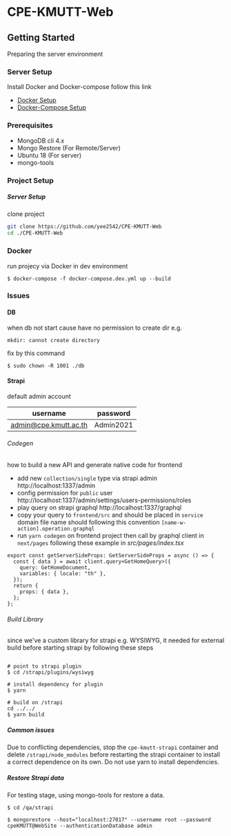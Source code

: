 # CPE-KMUTT-Web

## Getting Started

Preparing the server environment

### Server Setup

Install Docker and Docker-compose follow this link

- [Docker Setup](https://www.digitalocean.com/community/tutorials/how-to-install-and-use-docker-on-ubuntu-18-04)
- [Docker-Compose Setup](https://www.digitalocean.com/community/tutorials/how-to-install-docker-compose-on-ubuntu-18-04)

### Prerequisites

- MongoDB cli 4.x
- Mongo Restore (For Remote/Server)
- Ubuntu 18 (For server)
- mongo-tools

### Project Setup

##### Server Setup

clone project

```sh
git clone https://github.com/yee2542/CPE-KMUTT-Web
cd ./CPE-KMUTT-Web
```

### Docker

run projecy via Docker in dev environment

```console
$ docker-compose -f docker-compose.dev.yml up --build
```

### Issues

#### DB

when db not start cause have no permission to create dir e.g.

`mkdir: cannot create directory`

fix by this command

```console
$ sudo chown -R 1001 ./db
```

#### Strapi

default admin account

| username              | password  |
| --------------------- | --------- |
| admin@cpe.kmutt.ac.th | Admin2021 |

###### Codegen

how to build a new API and generate native code for frontend

- add new `collection/single` type via strapi admin http://localhost:1337/admin
- config permission for `public` user http://localhost:1337/admin/settings/users-permissions/roles
- play query on strapi graphql http://localhost:1337/graphql
- copy your query to `frontend/src` and should be placed in `service` domain
  file name should following this convention `[name-w-action].operation.graphql`
- run `yarn codegen` on frontend project
  then call by graphql client in `next/pages` following these example in _src/pages/index.tsx_

```tsx
export const getServerSideProps: GetServerSideProps = async () => {
  const { data } = await client.query<GetHomeQuery>({
    query: GetHomeDocument,
    variables: { locale: "th" },
  });
  return {
    props: { data },
  };
};
```

###### Build Library

since we've a custom library for strapi e.g. WYSIWYG, it needed for external build before starting strapi by following these steps

```console

# point to strapi plugin
$ cd /strapi/plugins/wysiwyg

# install dependency for plugin
$ yarn

# build on /strapi
cd ../../
$ yarn build

```

##### Common issues

Due to conflicting dependencies, stop the `cpe-kmutt-strapi` container and delete `/strapi/node_modules` before restarting the strapi container to install a correct dependence on its own. Do not use yarn to install dependencies.

##### Restore Strapi data

For testing stage, using mongo-tools for restore a data.

```console
$ cd /qa/strapi

$ mongorestore --host="localhost:27017" --username root --password cpeKMUTT@WebSite --authenticationDatabase admin
```
